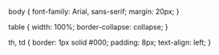 body {
    font-family: Arial, sans-serif;
    margin: 20px;
}

table {
    width: 100%;
    border-collapse: collapse;
}

th, td {
    border: 1px solid #000;
    padding: 8px;
    text-align: left;
}

